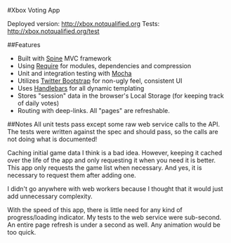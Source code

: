 #Xbox Voting App

Deployed version: http://xbox.notqualified.org
Tests: http://xbox.notqualified.org/test

##Features
 * Built with [Spine](http://spinejs.com/) MVC framework
 * Using [Require](http://requirejs.org/) for modules, dependencies and compression
 * Unit and integration testing with [Mocha](http://visionmedia.github.com/mocha/)
 * Utilizes [Twitter Bootstrap](http://twitter.github.com/bootstrap/) for non-ugly feel, consistent UI
 * Uses [Handlebars](http://handlebarsjs.com/) for all dynamic templating
 * Stores "session" data in the browser's Local Storage (for keeping track of daily votes)
 * Routing with deep-links. All "pages" are refreshable.

##Notes
All unit tests pass except some raw web service calls to the API. The tests were written against the spec and should pass, so the calls are not doing what is documented!

Caching initial game data I think is a bad idea. However, keeping it cached over the life of the app and only requesting it when you need it is better. This app only requests the game list when necessary. And yes, it is necessary to request them after adding one.

I didn't go anywhere with web workers because I thought that it would just add unnecessary complexity.

With the speed of this app, there is little need for any kind of progress/loading indicator. My tests to the web service were sub-second. An entire page refresh is under a second as well. Any animation would be too quick.